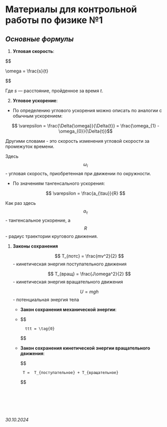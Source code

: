 <head>
    <script src="https://cdn.jsdelivr.net/npm/mathjax@3/es5/tex-mml-chtml.js"></script>
</head>


# Материалы для контрольной работы по физике №1

## ***Основные формулы***

1. **Угловая скорость**:

$$

\omega = \frac{s}{t}

$$

Где  $s$ — расстояние, пройденное за время $t$.


2. **Угловое ускорение**:

- По определению углового ускорения можно описать по аналогии с обычным ускорением:

$$ \varepsilon = \frac{\Delta{\omega}}{\Delta{t}} = \frac{\omega_{1} - \omega_{0}}{\Delta{t}}$$

Другими словами - это скорость изменения угловой скорости за промежуток времени.

Здесь  $$\omega_{i}$$ - угловая скорость, приобретенная при движении по окружности.

- По значениям тангенсального ускорения:

$$ \varepsilon = \frac{a_{\tau}}{R} $$

Как раз здесь $$a_{\tau}$$ - тангенсальное ускорение, а $$R$$ - радиус траектории кругового движения.

1. **Законы сохранения**

    $$ T_{потс} = \frac{mv^2}{2} $$ - кинетическая энергия поступательного движения

    $$ T_{вращ} = \frac{J\omega^2}{2} $$ - кинетическая энергия вращательного движения

    $$ U = mgh $$ - потенциальная энергия тела
    
   
    - **Закон сохранения механической энергии**:
    - 
        $$

            ttt = \tag{0}

        $$
   
    -  **Закон сохранения кинетической энергии вращательного движения**:

        $$

            T =  T_{поступательное} + T_{вращательное}

        $$





<br><br>
<br><br>


###### 30.10.2024